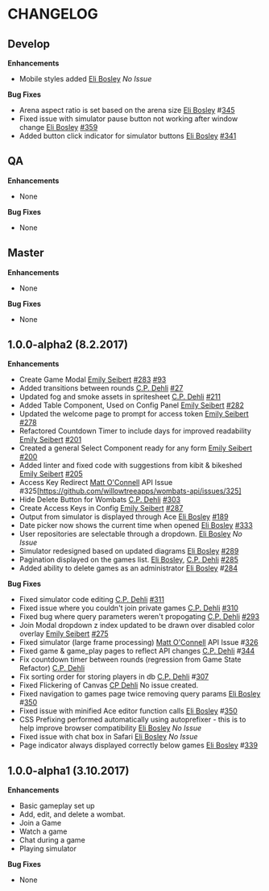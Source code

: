 CHANGELOG
=========

## Develop
**Enhancements**
* Mobile styles added
    [Eli Bosley](/elibosley) *No Issue*

**Bug Fixes**
* Arena aspect ratio is set based on the arena size [Eli Bosley](/elibosley) #[345](https://github.com/willowtreeapps/wombats-web-client/issues/345)
* Fixed issue with simulator pause button not working after window change [Eli Bosley][/eli] [#359](https://github.com/willowtreeapps/wombats-web-client/issues/359)
* Added button click indicator for simulator buttons [Eli Bosley](/elibosley) [#341](https://github.com/willowtreeapps/wombats-web-client/issues/341)

## QA
**Enhancements**
* None

**Bug Fixes**
* None

## Master
**Enhancements**
* None

**Bug Fixes**
* None

## 1.0.0-alpha2 (8.2.2017)
**Enhancements**
* Create Game Modal
    [Emily Seibert][/emily] [#283](https://github.com/willowtreeapps/wombats-web-client/issues/283) [#93](https://github.com/willowtreeapps/wombats-web-client/issues/93)
* Added transitions between rounds
    [C.P. Dehli][/dehli] [#27](https://github.com/willowtreeapps/wombats-web-client/issues/27)
* Updated fog and smoke assets in spritesheet
    [C.P. Dehli][/dehli] [#211](https://github.com/willowtreeapps/wombats-web-client/issues/211)
* Added Table Component, Used on Config Panel
    [Emily Seibert][/emily] [#282](https://github.com/willowtreeapps/wombats-web-client/issues/282)
* Updated the welcome page to prompt for access token
    [Emily Seibert][/emily] [#278](https://github.com/willowtreeapps/wombats-web-client/issues/278)
* Refactored Countdown Timer to include days for improved readability
    [Emily Seibert][/emily] [#201](https://github.com/willowtreeapps/wombats-web-client/issues/201)
* Created a general Select Component ready for any form
    [Emily Seibert][/emily] [#200](https://github.com/willowtreeapps/wombats-web-client/issues/200)
* Added linter and fixed code with suggestions from kibit & bikeshed
    [Emily Seibert][/emily] [#205](https://github.com/willowtreeapps/wombats-web-client/issues/205)
* Access Key Redirect
    [Matt O'Connell][/oconn] API Issue #325[https://github.com/willowtreeapps/wombats-api/issues/325]
* Hide Delete Button for Wombats
    [C.P. Dehli][/dehli] [#303](https://github.com/willowtreeapps/wombats-web-client/issues/303)
* Create Access Keys in Config
    [Emily Seibert][/emily] [#287](https://github.com/willowtreeapps/wombats-web-client/issues/287)
* Output from simulator is displayed through Ace
    [Eli Bosley][/eli] [#189](https://github.com/willowtreeapps/wombats-web-client/issues/189)
* Date picker now shows the current time when opened
    [Eli Bosley][/eli] [#333](https://github.com/willowtreeapps/wombats-web-client/issues/333)
* User repositories are selectable through a dropdown.
    [Eli Bosley][/eli] *No Issue*
* Simulator redesigned based on updated diagrams
    [Eli Bosley][/eli] [#289](https://github.com/willowtreeapps/wombats-web-client/issues/289)
* Pagination displayed on the games list.
    [Eli Bosley][/eli], [C.P. Dehli][/dehli] [#285](https://github.com/willowtreeapps/wombats-web-client/issues/285)
* Added ability to delete games as an administrator
    [Eli Bosley](/elibosley) #[284](https://github.com/willowtreeapps/wombats-web-client/issues/284)

**Bug Fixes**
* Fixed simulator code editing
    [C.P. Dehli][/dehli] [#311](https://github.com/willowtreeapps/wombats-web-client/issues/311)
* Fixed issue where you couldn't join private games
    [C.P. Dehli][/dehli] [#310](https://github.com/willowtreeapps/wombats-web-client/issues/310)
* Fixed bug where query parameters weren't propogating
    [C.P. Dehli][/dehli] [#293](https://github.com/willowtreeapps/wombats-web-client/issues/293)
* Join Modal dropdown z index updated to be drawn over disabled color overlay
	[Emily Seibert][/emily] [#275](https://github.com/willowtreeapps/wombats-web-client/issues/275)
* Fixed simulator (large frame processing)
    [Matt O'Connell][/oconn] API Issue #[326](https://github.com/willowtreeapps/wombats-api/issues/326)
* Fixed game & game_play pages to reflect API changes
    [C.P. Dehli][/dehli] #[344](https://github.com/willowtreeapps/wombats-api/pull/344)
* Fix countdown timer between rounds (regression from Game State Refactor)
    [C.P. Dehli][/dehli]
* Fix sorting order for storing players in db
    [C.P. Dehli][/dehli] #[307](https://github.com/willowtreeapps/wombats-web-client/issues/307)
* Fixed Flickering of Canvas
    [CP Dehli](https://github.com/dehli) No issue created.
* Fixed navigation to games page twice removing query params
    [Eli Bosley](/elibosley) #[350](https://github.com/willowtreeapps/wombats-web-client/issues/350)
* Fixed issue with minified Ace editor function calls
    [Eli Bosley](/elibosley) #[350](https://github.com/willowtreeapps/wombats-web-client/issues/350)
* CSS Prefixing performed automatically using autoprefixer - this is to help improve browser compatibility
    [Eli Bosley][/eli] *No Issue*
* Fixed issue with chat box in Safari
    [Eli Bosley](/elibosley) *No Issue*
* Page indicator always displayed correctly below games
    [Eli Bosley](/elibosley) #[339](https://github.com/willowtreeapps/wombats-web-client/issues/339)

## 1.0.0-alpha1 (3.10.2017)
**Enhancements**
* Basic gameplay set up
* Add, edit, and delete a wombat.
* Join a Game
* Watch a game
* Chat during a game
* Playing simulator

**Bug Fixes**
* None

[/dehli]: https://github.com/dehli
[/emily]: https://github.com/emilyseibert
[/oconn]: https://github.com/oconn
[/eli]: https://github.com/elibosley
